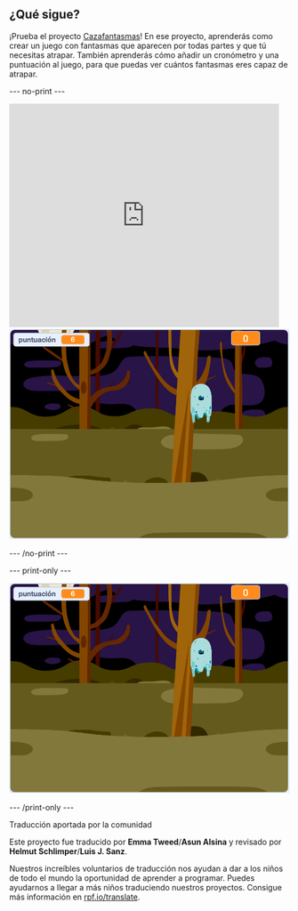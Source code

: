## ¿Qué sigue?

¡Prueba el proyecto [Cazafantasmas](https://projects.raspberrypi.org/es-ES/projects/ghostbusters?utm_source=pathway&utm_medium=whatnext&utm_campaign=projects)! En ese proyecto, aprenderás como crear un juego con fantasmas que aparecen por todas partes y que tú necesitas atrapar. También aprenderás cómo añadir un cronómetro y una puntuación al juego, para que puedas ver cuántos fantasmas eres capaz de atrapar.

--- no-print ---

<div class="scratch-preview">
  <iframe allowtransparency="true" width="485" height="402" src="https://scratch.mit.edu/projects/embed/276874679/?autostart=false" frameborder="0" scrolling="no"></iframe>
  <img src="images/ghostbusters-static.png">
</div>

--- /no-print ---

--- print-only ---

![exposición](images/ghostbusters-static.png)

--- /print-only ---


Traducción aportada por la comunidad

Este proyecto fue traducido por **Emma Tweed**/**Asun Alsina** y revisado por **Helmut Schlimper**/**Luis J. Sanz**.

Nuestros increíbles voluntarios de traducción nos ayudan a dar a los niños de todo el mundo la oportunidad de aprender a programar. Puedes ayudarnos a llegar a más niños traduciendo nuestros proyectos. Consigue más información en [rpf.io/translate](https://rpf.io/translate).
